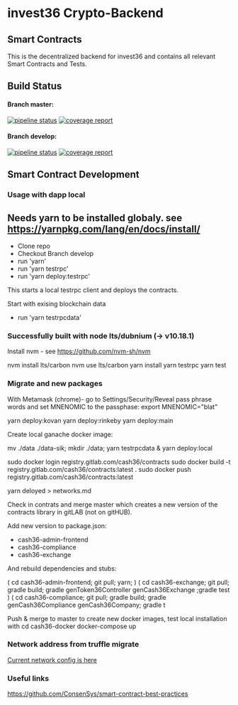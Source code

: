 # invest36 Crypto-Backend
## Smart Contracts

This is the decentralized backend for invest36 and contains all relevant Smart Contracts and Tests.

## Build Status
#### Branch master:
[![pipeline status](https://gitlab.com/invest36/contracts/badges/master/pipeline.svg)](https://gitlab.com/invest36/contracts/commits/master) [![coverage report](https://gitlab.com/invest36/contracts/badges/master/coverage.svg)](https://gitlab.com/invest36/contracts/commits/master)

#### Branch develop:
[![pipeline status](https://gitlab.com/invest36/contracts/badges/develop/pipeline.svg)](https://gitlab.com/invest36/contracts/commits/develop) [![coverage report](https://gitlab.com/invest36/contracts/badges/develop/coverage.svg)](https://gitlab.com/invest36/contracts/commits/develop)

## Smart Contract Development

### Usage with dapp local

Needs yarn to be installed globaly.
see https://yarnpkg.com/lang/en/docs/install/
---
- Clone repo
- Checkout Branch develop
- run 'yarn'
- run 'yarn testrpc'
- run 'yarn deploy:testrpc'

This starts a local testrpc client and deploys the contracts.

Start with exising blockchain data 
- run 'yarn testrpcdata'

### Successfully built with node  lts/dubnium (-> v10.18.1)

Install nvm - see https://github.com/nvm-sh/nvm

nvm install lts/carbon 
nvm use lts/carbon
yarn install
yarn testrpc
yarn test

### Migrate and new packages

With Metamask (chrome)- go to Settings/Security/Reveal pass phrase words and set MNENOMIC to the passphase:
export MNENOMIC="blat"

yarn deploy:kovan
yarn deploy:rinkeby
yarn deploy:main


Create local ganache docker image:

mv ./data ./data-sik; mkdir ./data; 
yarn testrpcdata &
yarn deploy:local

sudo docker login registry.gitlab.com/cash36/contracts
sudo docker build -t  registry.gitlab.com/cash36/contracts:latest .
sudo docker push registry.gitlab.com/cash36/contracts:latest

yarn deloyed > networks.md

Check in contrats and merge master which creates a new version of the contracts 
library in gitLAB (not on gitHUB).  

Add new version to package.json: 
- cash36-admin-frontend
- cash36-compliance
- cash36-exchange

And rebuild dependencies and stubs:

( cd cash36-admin-frontend; git pull; yarn; ) 
( cd cash36-exchange; git pull; gradle build; gradle genToken36Controller genCash36Exchange ;gradle test ) 
( cd cash36-compliance; git pull; gradle build; gradle genCash36Compliance genCash36Company; gradle t

Push & merge to master to create new docker images, test local installation with 
cd cash36-docker
docker-compose up



### Network address from truffle migrate

[Current network config is here ](network.md)



### Useful links
https://github.com/ConsenSys/smart-contract-best-practices
